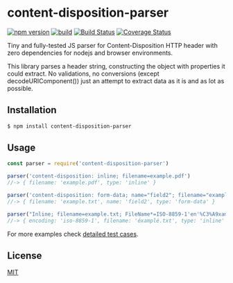 # content-disposition-parser

[![npm version](https://badge.fury.io/js/content-disposition-parser.svg)](https://badge.fury.io/js/content-disposition-parser)
[![build](https://github.com/yurks/content-disposition-parser/actions/workflows/node.js.yml/badge.svg)](https://github.com/yurks/content-disposition-parser/actions/workflows/node.js.yml)
[![Build Status](https://travis-ci.org/yurks/content-disposition-parser.svg?branch=main)](https://travis-ci.org/yurks/content-disposition-parser)
[![Coverage Status](https://coveralls.io/repos/github/yurks/content-disposition-parser/badge.svg)](https://coveralls.io/github/yurks/content-disposition-parser)

Tiny and fully-tested JS parser for Content-Disposition HTTP header with zero dependencies for nodejs and browser environments.

This library parses a header string, constructing the object with properties it could extract.
No validations, no conversions (except decodeURIComponent()) just an attempt to extract data as it is and as lot as possible.

## Installation

```sh
$ npm install content-disposition-parser
```

## Usage

```js
const parser = require('content-disposition-parser')

parser('content-disposition: inline; filename=example.pdf')
//-> { filename: 'example.pdf', type: 'inline' }

parser('content-disposition: form-data; name="field2"; filename="example.txt"')
//-> { filename: 'example.txt', name: 'field2', type: 'form-data' }

parser("Inline; filename=example.txt; FileName*=ISO-8859-1'en'%C3%A9xampl%C3%A9.txt")
//-> { encoding: 'iso-8859-1', filename: 'éxamplé.txt', type: 'inline' }
```

For more examples check [detailed test cases](test/snapshots/parser.js.md).

## License

[MIT](LICENSE)
